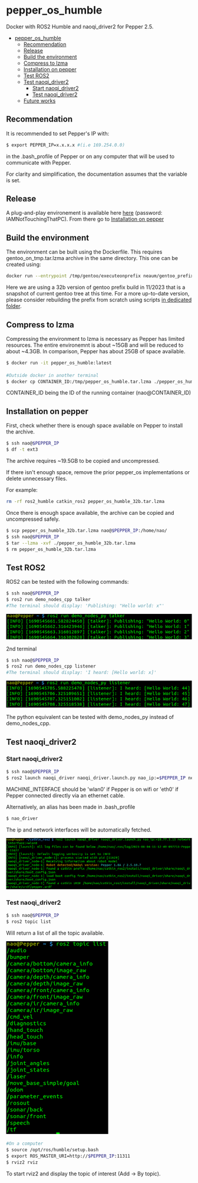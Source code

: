 # pepper_os_humble

Docker with ROS2 Humble and naoqi_driver2 for Pepper 2.5.

- [pepper\_os\_humble](#pepper_os_humble)
  - [Recommendation](#recommendation)
  - [Release](#release)
  - [Build the environment](#build-the-environment)
  - [Compress to lzma](#compress-to-lzma)
  - [Installation on pepper](#installation-on-pepper)
  - [Test ROS2](#test-ros2)
  - [Test naoqi\_driver2](#test-naoqi_driver2)
    - [Start naoqi\_driver2](#start-naoqi_driver2)
    - [Test naoqi\_driver2](#test-naoqi_driver2-1)
  - [Future works](#future-works)

## Recommendation

It is recommended to set Pepper's IP with:

```bash
$ export PEPPER_IP=x.x.x.x #(i.e 169.254.0.0)
```

in the .bash_profile of Pepper or on any computer that will be used to communicate with Pepper.

For clarity and simplification, the documentation assumes that the variable is set.

## Release 

A plug-and-play environement is available here [here](https://mycore.core-cloud.net/index.php/s/oqqD1khgUeuQCmR) (password: IAMNotTouchingThatPC). From there go to [Installation on pepper](#installation-on-pepper) 

## Build the environment

The environment can be built using the Dockerfile. This requires gentoo_on_tmp.tar.lzma archive in the same directory. This one can be created using: 

```bash
docker run --entrypoint /tmp/gentoo/executeonprefix neaum/gentoo_prefix_32b:latest  "tar -c --lzma -f - -C /tmp gentoo" > ~/gentoo_on_tmp.tar.lzma
```

Here we are using a 32b version of gentoo prefix build in 11/2023 that is a snapshot of current gentoo tree at this time. For a more up-to-date version, please consider rebuilding the prefix from scratch using scripts [in dedicated folder](gentoo_prefix_32b/).

## Compress to lzma

Compressing the environment to lzma is necessary as Pepper has limited resources. The entire environemnt is about ~15GB and will be reduced to about ~4.3GB. In comparison, Pepper has about 25GB of space available.

```bash
$ docker run -it pepper_os_humble:latest

#Outside docker in another terminal
$ docker cp CONTAINER_ID:/tmp/pepper_os_humble.tar.lzma ./pepper_os_humble_32b.tar.lzma 
```

CONTAINER_ID being the ID of the running container (nao@CONTAINER_ID)


## Installation on pepper

First, check whether there is enough space available on Pepper to install the archive.

```bash
$ ssh nao@$PEPPER_IP
$ df -t ext3
```

The archive requires ~19.5GB to be copied and uncompressed.

If there isn't enough space, remove the prior pepper_os implementations or delete unnecessary files.

For example:
```bash
rm -rf ros2_humble catkin_ros2 pepper_os_humble_32b.tar.lzma
```

Once there is enough space available, the archive can be copied and uncompressed safely. 

```bash
$ scp pepper_os_humble_32b.tar.lzma nao@$PEPPER_IP:/home/nao/
$ ssh nao@$PEPPER_IP
$ tar --lzma -xvf ./pepper_os_humble_32b.tar.lzma
$ rm pepper_os_humble_32b.tar.lzma
```

## Test ROS2

ROS2 can be tested with the following commands:

```bash
$ ssh nao@$PEPPER_IP
$ ros2 run demo_nodes_cpp talker
#The terminal should display: 'Publishing: "Hello world: x"'
```

![alt text](assets/ros2_talker.png)

2nd terminal
```bash
$ ssh nao@$PEPPER_IP
$ ros2 run demo_nodes_cpp listener
#The terminal should display: 'I heard: [Hello world: x]'
```

![alt text](assets/ros2_listener.png)

The python equivalent can be tested with demo_nodes_py instead of demo_nodes_cpp.

## Test naoqi_driver2

### Start naoqi_driver2

```bash
$ ssh nao@$PEPPER_IP
$ ros2 launch naoqi_driver naoqi_driver.launch.py nao_ip:=$PEPPER_IP network_interface:=MACHINE_INTERFACE
```

MACHINE_INTERFACE should be 'wlan0' if Pepper is on wifi or 'eth0' if Pepper connected directly via an ethernet cable.

Alternatively, an alias has been made in .bash_profile

```bash
$ nao_driver
```

The ip and network interfaces will be automatically fetched. 

![alt text](assets/ros2_naoqi_driver_1.png)

### Test naoqi_driver2

```bash
$ ssh nao@$PEPPER_IP
$ ros2 topic list
```
Will return a list of all the topic available.

![alt text](assets/ros2_naoqi_driver_2.png)

```bash
#On a computer
$ source /opt/ros/humble/setup.bash
$ export ROS_MASTER_URI=http://$PEPPER_IP:11311
$ rviz2 rviz
```

To start rviz2 and display the topic of interest (Add -> By topic).